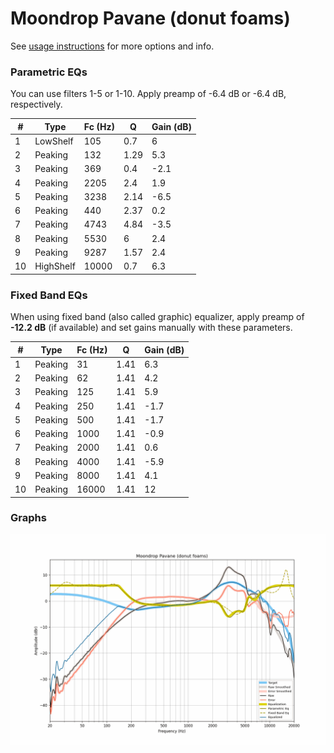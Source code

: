 # Moondrop Pavane (donut foams)
See [usage instructions](https://github.com/jaakkopasanen/AutoEq#usage) for more options and info.

### Parametric EQs
You can use filters 1-5 or 1-10. Apply preamp of -6.4 dB or -6.4 dB, respectively.

|   # | Type      |   Fc (Hz) |    Q |   Gain (dB) |
|-----|-----------|-----------|------|-------------|
|   1 | LowShelf  |       105 | 0.7  |         6   |
|   2 | Peaking   |       132 | 1.29 |         5.3 |
|   3 | Peaking   |       369 | 0.4  |        -2.1 |
|   4 | Peaking   |      2205 | 2.4  |         1.9 |
|   5 | Peaking   |      3238 | 2.14 |        -6.5 |
|   6 | Peaking   |       440 | 2.37 |         0.2 |
|   7 | Peaking   |      4743 | 4.84 |        -3.5 |
|   8 | Peaking   |      5530 | 6    |         2.4 |
|   9 | Peaking   |      9287 | 1.57 |         2.4 |
|  10 | HighShelf |     10000 | 0.7  |         6.3 |

### Fixed Band EQs
When using fixed band (also called graphic) equalizer, apply preamp of **-12.2 dB** (if available) and set gains manually with these parameters.

|   # | Type    |   Fc (Hz) |    Q |   Gain (dB) |
|-----|---------|-----------|------|-------------|
|   1 | Peaking |        31 | 1.41 |         6.3 |
|   2 | Peaking |        62 | 1.41 |         4.2 |
|   3 | Peaking |       125 | 1.41 |         5.9 |
|   4 | Peaking |       250 | 1.41 |        -1.7 |
|   5 | Peaking |       500 | 1.41 |        -1.7 |
|   6 | Peaking |      1000 | 1.41 |        -0.9 |
|   7 | Peaking |      2000 | 1.41 |         0.6 |
|   8 | Peaking |      4000 | 1.41 |        -5.9 |
|   9 | Peaking |      8000 | 1.41 |         4.1 |
|  10 | Peaking |     16000 | 1.41 |        12   |

### Graphs
![](./Moondrop%20Pavane%20(donut%20foams).png)
